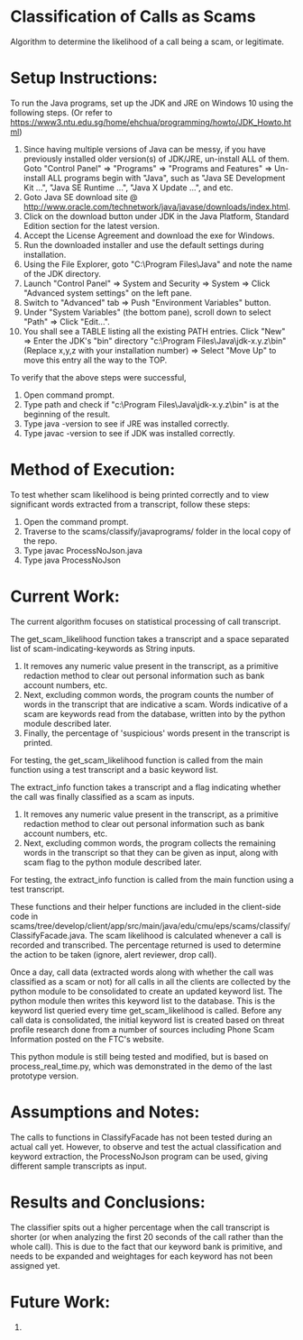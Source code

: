 # Classification of Calls as Scams

Algorithm to determine the likelihood of a call being a scam, or legitimate.

# Setup Instructions:

To run the Java programs, set up the JDK and JRE on Windows 10 using the following steps. (Or refer to https://www3.ntu.edu.sg/home/ehchua/programming/howto/JDK_Howto.html)

1. Since having multiple versions of Java can be messy, if you have previously installed older version(s) of JDK/JRE, un-install ALL of them. Goto "Control Panel" ⇒ "Programs" ⇒ "Programs and Features" ⇒ Un-install ALL programs begin with "Java", such as "Java SE Development Kit ...", "Java SE Runtime ...", "Java X Update ...", and etc.
2. Goto Java SE download site @ http://www.oracle.com/technetwork/java/javase/downloads/index.html.
3. Click on the download button under JDK in the Java Platform, Standard Edition section for the latest version.
4. Accept the License Agreement and download the exe for Windows.
5. Run the downloaded installer and use the default settings during installation.
6. Using the File Explorer, goto "C:\Program Files\Java" and note the name of the JDK directory.
7. Launch "Control Panel" ⇒ System and Security ⇒ System ⇒ Click "Advanced system settings" on the left pane.
8. Switch to "Advanced" tab ⇒ Push "Environment Variables" button.
9. Under "System Variables" (the bottom pane), scroll down to select "Path" ⇒ Click "Edit...".
10. You shall see a TABLE listing all the existing PATH entries. Click "New" ⇒ Enter the JDK's "bin" directory "c:\Program Files\Java\jdk-x.y.z\bin" (Replace x,y,z with your installation number) ⇒ Select "Move Up" to move this entry all the way to the TOP.

To verify that the above steps were successful,

1. Open command prompt.
2. Type path and check if "c:\Program Files\Java\jdk-x.y.z\bin" is at the beginning of the result.
3. Type java -version to see if JRE was installed correctly.
4. Type javac -version to see if JDK was installed correctly.

# Method of Execution:

  To test whether scam likelihood is being printed correctly and to view significant words extracted from a transcript, follow these steps:
  1. Open the command prompt. 
  1. Traverse to the scams/classify/javaprograms/ folder in the local copy of the repo.
  1. Type javac ProcessNoJson.java
  1. Type java ProcessNoJson

# Current Work:
  The current algorithm focuses on statistical processing of call transcript.

The get_scam_likelihood function takes a transcript and a space separated list of scam-indicating-keywords as String inputs.

1. It removes any numeric value present in the transcript, as a primitive redaction method to clear out personal information such as bank account numbers, etc.
1. Next, excluding common words, the program counts the number of words in the transcript that are indicative a scam. Words indicative of a scam are keywords read from the database, written into by the python module described later.
1. Finally, the percentage of 'suspicious' words present in the transcript is printed.

For testing, the get_scam_likelihood function is called from the main function using a test transcript and a basic keyword list.

The extract_info function takes a transcript and a flag indicating whether the call was finally classified as a scam as inputs.

1. It removes any numeric value present in the transcript, as a primitive redaction method to clear out personal information such as bank account numbers, etc.
1. Next, excluding common words, the program collects the remaining words in the transcript so that they can be given as input, along with scam flag to the python module described later.

For testing, the extract_info function is called from the main function using a test transcript.

These functions and their helper functions are included in the client-side code in scams/tree/develop/client/app/src/main/java/edu/cmu/eps/scams/classify/ClassifyFacade.java. The scam likelihood is calculated whenever a call is recorded and transcribed. The percentage returned is used to determine the action to be taken (ignore, alert reviewer, drop call).

Once a day, call data (extracted words along with whether the call was classified as a scam or not) for all calls in all the clients are collected by the python module to be consolidated to create an updated keyword list. The python module then writes this keyword list to the database. This is the keyword list queried every time get_scam_likelihood is called. Before any call data is consolidated, the initial keyword list is created based on threat profile research done from a number of sources including Phone Scam Information posted on the FTC's website.

This python module is still being tested and modified, but is based on process_real_time.py, which was demonstrated in the demo of the last prototype version.

# Assumptions and Notes:
  The calls to functions in ClassifyFacade has not been tested during an actual call yet. However, to observe and test the actual classification and keyword extraction, the ProcessNoJson program can be used, giving different sample transcripts as input.

# Results and Conclusions:
  The classifier spits out a higher percentage when the call transcript is shorter (or when analyzing the first 20 seconds of the call rather than the whole call). This is due to the fact that our keyword bank is primitive, and needs to be expanded and weightages for each keyword has not been assigned yet.
  
# Future Work:
1. 
